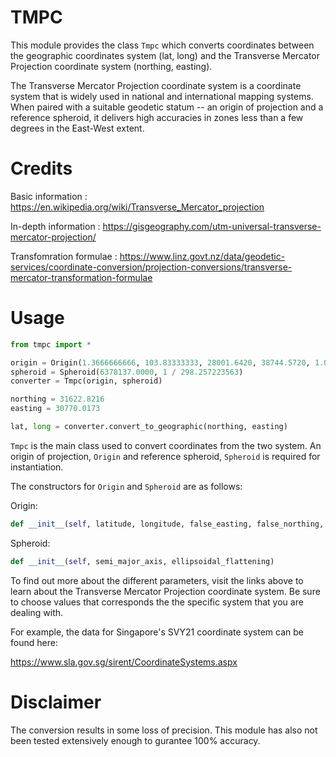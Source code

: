 # TMPC

This module provides the class `Tmpc` which converts coordinates between the geographic coordinates system (lat, long) and the Transverse Mercator Projection coordinate system (northing, easting).

The Transverse Mercator Projection coordinate system is a coordinate system that is widely used in national and international mapping systems. When paired with a suitable geodetic statum -- an origin of projection and a reference spheroid, it delivers high accuracies in zones less than a few degrees in the East-West extent.

# Credits

Basic information : https://en.wikipedia.org/wiki/Transverse_Mercator_projection

In-depth information : https://gisgeography.com/utm-universal-transverse-mercator-projection/

Transfomration formulae : https://www.linz.govt.nz/data/geodetic-services/coordinate-conversion/projection-conversions/transverse-mercator-transformation-formulae

# Usage

```python
from tmpc import *

origin = Origin(1.3666666666, 103.83333333, 28001.6420, 38744.5720, 1.0000)
spheroid = Spheroid(6378137.0000, 1 / 298.257223563)
converter = Tmpc(origin, spheroid)

northing = 31622.8216
easting = 30770.0173

lat, long = converter.convert_to_geographic(northing, easting)
```

`Tmpc` is the main class used to convert coordinates from the two system. An origin of projection, `Origin` and reference spheroid, `Spheroid` is required for instantiation.

The constructors for `Origin` and `Spheroid` are as follows:

Origin:

```python
def __init__(self, latitude, longitude, false_easting, false_northing, central_meridian_scale_factor)
```

Spheroid:

```python
def __init__(self, semi_major_axis, ellipsoidal_flattening)
```

To find out more about the different parameters, visit the links above to learn about the Transverse Mercator Projection coordinate system. Be sure to choose values that corresponds the the specific system that you are dealing with. 

For example, the data for Singapore's SVY21 coordinate system can be found here:

https://www.sla.gov.sg/sirent/CoordinateSystems.aspx

# Disclaimer
The conversion results in some loss of precision. This module has also not been tested extensively enough to gurantee 100% accuracy.
